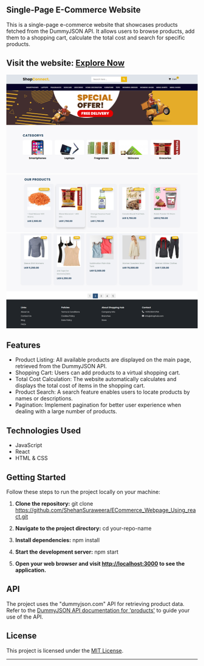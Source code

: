 ## Single-Page E-Commerce Website

This is a single-page e-commerce website that showcases products fetched from the DummyJSON API. It allows users to browse products, add them to a shopping cart, calculate the total cost and search for specific products.

## Visit the website: [Explore Now](https://shehansuraweera.github.io/ECommerce_Webpage_Using_react/)

![websit Image 1](/src/assets/images/website%201.png)
![websit Image 2](/src/assets/images/website%202.png)
![websit Image 3](/src/assets/images/website%203.png)

## Features

- Product Listing: All available products are displayed on the main page, retrieved from the DummyJSON API.
- Shopping Cart: Users can add products to a virtual shopping cart.
- Total Cost Calculation: The website automatically calculates and displays the total cost of items in the shopping cart.
- Product Search: A search feature enables users to locate products by names or descriptions.
- Pagination: Implement pagination for better user experience when dealing with a large number of products.

## Technologies Used

- JavaScript
- React
- HTML & CSS

## Getting Started

Follow these steps to run the project locally on your machine:

1. **Clone the repository:**
   git clone https://github.com/ShehanSuraweera/ECommerce_Webpage_Using_react.git
2. **Navigate to the project directory:**
   cd your-repo-name
3. **Install dependencies:**
   npm install

4. **Start the development server:**
   npm start

5. **Open your web browser and visit [http://localhost:3000](http://localhost:3000) to see the application.**

## API

The project uses the "dummyjson.com" API for retrieving product data. Refer to the [DummyJSON API documentation for 'products'](https://dummyjson.com/docs/products) to guide your use of the API.

## License

This project is licensed under the [MIT License](LICENSE).

---
